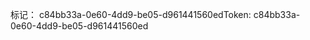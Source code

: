 <span data-ttu-id="290aa-101">标记： c84bb33a-0e60-4dd9-be05-d961441560ed</span><span class="sxs-lookup"><span data-stu-id="290aa-101">Token: c84bb33a-0e60-4dd9-be05-d961441560ed</span></span>